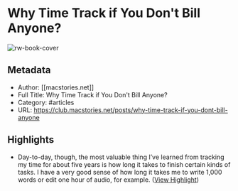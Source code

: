 # Why Time Track if You Don't Bill Anyone?

![rw-book-cover](https://readwise-assets.s3.amazonaws.com/static/images/article2.74d541386bbf.png)

## Metadata
- Author: [[macstories.net]]
- Full Title: Why Time Track if You Don't Bill Anyone?
- Category: #articles
- URL: https://club.macstories.net/posts/why-time-track-if-you-dont-bill-anyone

## Highlights
- Day-to-day, though, the most valuable thing I’ve learned from tracking my time for about five years is how long it takes to finish certain kinds of tasks. I have a very good sense of how long it takes me to write 1,000 words or edit one hour of audio, for example. ([View Highlight](https://read.readwise.io/read/01gghzjja8qqp0ne84qvte7fcm))
